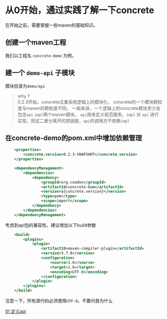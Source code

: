 # 从0开始，通过实践了解一下concrete

在开始之前，需要掌握一些maven的基础知识。

## 创建一个maven工程

我们以工程名 `concrete-demo` 为例。

## 建一个 `demo-api` 子模块

模块目录为`demo/api`

> why ?  
> 0.2.3开始，concrete注重系统逻辑上的模块化，
> concrete的一个模块颗粒度与maven的颗粒度不同，
> 一般来讲，一个逻辑上的concrete模块至少会包含`api` `impl`两个maven模块，
> `api`用来定义规范服务，`impl` 对 `api` 进行实现，把这二者分离开的原因是，`api`的调用方不依赖`impl`

## 在concrete-demo的pom.xml中增加依赖管理

```xml
    <properties>
        <concrete.version>0.2.3-SNAPSHOT</concrete.version>
    </properties>

    <dependencyManagement>
        <dependencies>
            <dependency>
                <groupId>org.coodex</groupId>
                <artifactId>concrete-bom</artifactId>
                <version>${concrete.version}</version>
                <type>pom</type>
                <scope>import</scope>
            </dependency>
        </dependencies>
    </dependencyManagement>
```

考虑到api包的兼容性，建议增加以下build参数
```xml
    <build>
        <plugins>
            <plugin>
                <artifactId>maven-compiler-plugin</artifactId>
                <version>3.7.0</version>
                <configuration>
                    <source>1.6</source>
                    <target>1.6</target>
                    <encoding>UTF-8</encoding>
                </configuration>
            </plugin>
        </plugins>
    </build>
```
注意一下，所有源代码必须使用`UTF-8`，不要问我为什么

[01 定义api](step1.md)
